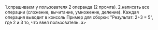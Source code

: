 1.спрашиваем у пользователя 2 операнда (2 промта).
2.написать все операции (сложение, вычитание, умножение, деление). 
Каждая операция выводит в консоль Пример для сборки: 
"Результат: 2+3 = 5", где 2 и 3 то, что ввел пользователь. a>